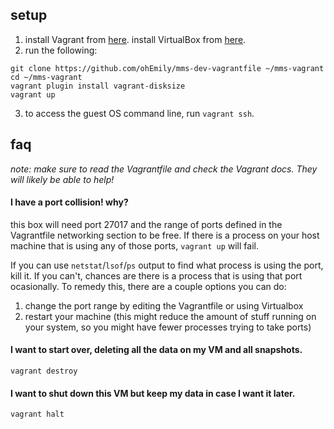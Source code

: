 ## setup
1) install Vagrant from [here](https://www.vagrantup.com/downloads.html).
install VirtualBox from [here](https://www.virtualbox.org/wiki/Downloads).
2) run the following:
```
git clone https://github.com/ohEmily/mms-dev-vagrantfile ~/mms-vagrant
cd ~/mms-vagrant
vagrant plugin install vagrant-disksize
vagrant up
```
3) to access the guest OS command line, run `vagrant ssh`.


## faq
_note: make sure to read the Vagrantfile and check the Vagrant docs.
They will likely be able to help!_

#### I have a port collision! why?
this box will need port 27017 and the range of ports defined in the Vagrantfile
networking section to be free. If there is a process on your host machine that
is using any of those ports, `vagrant up` will fail.

If you can use `netstat`/`lsof`/`ps` output to find what process is using the port,
kill it. If you can't, chances are there is a process that is using that port
ocasionally. To remedy this, there are a couple options you can do:
1) change the port range by editing the Vagrantfile or using Virtualbox
2) restart your machine (this might reduce the amount of stuff running on your
system, so you might have fewer processes trying to take ports)

#### I want to start over, deleting all the data on my VM and all snapshots.
`vagrant destroy`

#### I want to shut down this VM but keep my data in case I want it later.
`vagrant halt`
